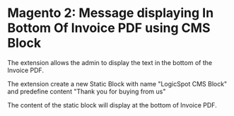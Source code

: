 # Magento 2: Message displaying In Bottom Of Invoice PDF using CMS Block

The extension allows the admin to display the text in the bottom of the Invoice PDF.

The extension create a new Static Block with name "LogicSpot CMS Block" and predefine content "Thank you for buying from us"

The content of the static block will display at the bottom of Invoice PDF.
